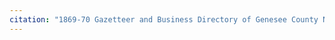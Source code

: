 ```yaml
---
citation: "1869-70 Gazetteer and Business Directory of Genesee County NY, p199, ancestry.com"
---
```

